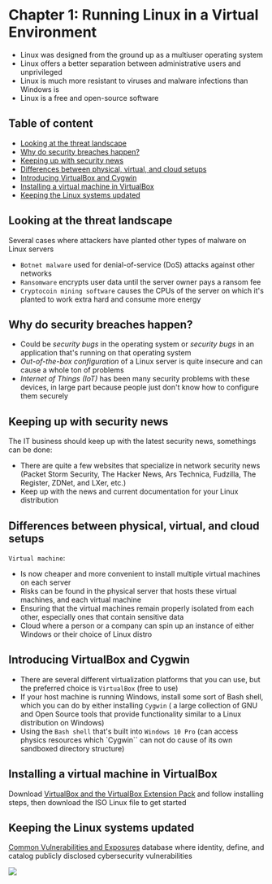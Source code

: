 # Chapter 1: Running Linux in a Virtual Environment

- Linux was designed from the ground up as a multiuser operating system
- Linux offers a better separation between administrative users and unprivileged 
- Linux is much more resistant to viruses and malware infections than Windows is
- Linux is a free and open-source software

## Table of content
 - [Looking at the threat landscape](#looking-at-the-threat-landscape)
 - [Why do security breaches happen?](#why-do-security-breaches-happen)
 - [Keeping up with security news](#keeping-up-with-security-news)
 - [Differences between physical, virtual, and cloud setups](#differences-between-physical-virtual-and-cloud-setups)
 - [Introducing VirtualBox and Cygwin](#introducing-virtualbox-and-cygwin)
 - [Installing a virtual machine in VirtualBox](#installing-a-virtual-machine-in-virtualbox)
 - [Keeping the Linux systems updated](#keeping-the-linux-systems-updated)


## Looking at the threat landscape

Several cases where attackers have planted other types of malware on Linux servers
- `Botnet malware` used for denial-of-service (DoS) attacks against other networks
- `Ransomware` encrypts user data until the server owner pays a ransom fee
- `Cryptocoin mining software` causes the CPUs of the server on which it's
planted to work extra hard and consume more energy

## Why do security breaches happen?

- Could be *security bugs* in the operating system or *security bugs* in an application that's running on that operating system
- *Out-of-the-box configuration* of a Linux server is quite insecure and can cause a whole ton of problems
- *Internet of Things (IoT)* has been many security problems with these devices, in large part because people just don't know how to configure them securely

## Keeping up with security news

The IT business should keep up with the latest security news, somethings can be done:
- There are quite a few websites that specialize in network security news (Packet Storm Security, The Hacker News, Ars Technica, Fudzilla, The Register, ZDNet, and LXer, etc.)
- Keep up with the news and current documentation for your Linux distribution 

## Differences between physical, virtual, and cloud setups

`Virtual machine`:
 - Is now cheaper and more convenient to install multiple virtual machines on each server
 - Risks can be found in the physical server that hosts these virtual machines, and each virtual machine
 - Ensuring that the virtual machines remain properly isolated from each other, especially ones that contain sensitive data
- Cloud where a person or a company can spin up an instance of either Windows or their choice of Linux distro

## Introducing VirtualBox and Cygwin

 - There are several different virtualization platforms that you can use, but the preferred choice is `VirtualBox` (free to use)
 - If your host machine is running Windows, install some sort of Bash shell, which you can do by either installing `Cygwin` ( a large collection of GNU and Open Source tools that provide functionality similar to a Linux distribution on Windows)
 - Using the `Bash shell` that's built into `Windows 10 Pro` (can access physics resources which `Cygwin`` can not do cause of its own sandboxed directory structure)

## Installing a virtual machine in VirtualBox

Download [VirtualBox and the VirtualBox Extension Pack](https://www.virtualbox.org/) and follow installing steps, then download the ISO Linux file to get started

## Keeping the Linux systems updated

[Common Vulnerabilities and Exposures](https://cve.mitre.org/) database where identity, define, and catalog publicly disclosed cybersecurity vulnerabilities

![](https://i.ibb.co/HDpGZpN/Screenshot-2023-02-27-212327.png)